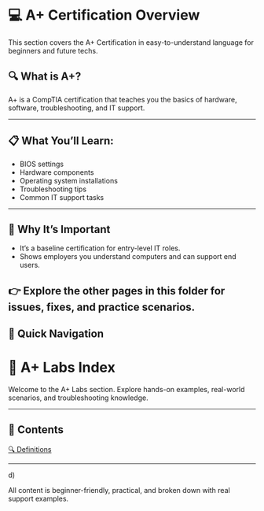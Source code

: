 # 💻 A+ Certification Overview

This section covers the A+ Certification in easy-to-understand language for beginners and future techs.

## 🔍 What is A+?
A+ is a CompTIA certification that teaches you the basics of hardware, software, troubleshooting, and IT support.

---

## 📋 What You’ll Learn:
- BIOS settings
- Hardware components
- Operating system installations
- Troubleshooting tips
- Common IT support tasks

---

## 🧠 Why It’s Important
- It’s a baseline certification for entry-level IT roles.
- Shows employers you understand computers and can support end users.

👉 Explore the other pages in this folder for issues, fixes, and practice scenarios.
---

## 📂 Quick Navigation
# 🧪 A+ Labs Index

Welcome to the A+ Labs section. Explore hands-on examples, real-world scenarios, and troubleshooting knowledge.

---

## 📄 Contents

[🔍 Definitions](definitions.md)



---
d)

All content is beginner-friendly, practical, and broken down with real support examples.
